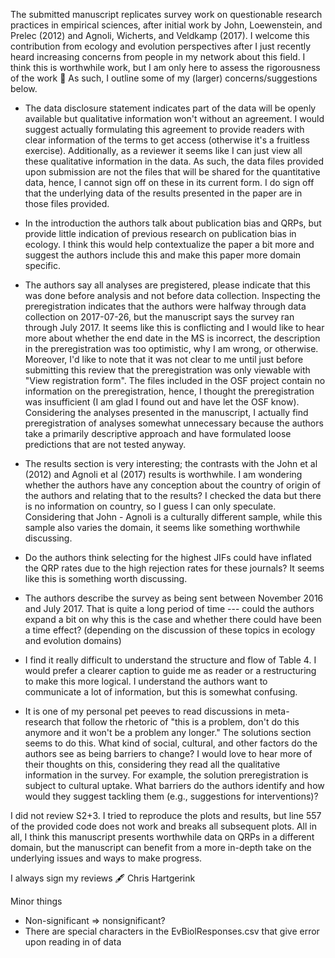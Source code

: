 The submitted manuscript replicates survey work on questionable research practices in empirical sciences, after initial work by John, Loewenstein, and Prelec (2012) and Agnoli, Wicherts, and Veldkamp (2017). I welcome this contribution from ecology and evolution perspectives after I just recently heard increasing concerns from people in my network about this field. I think this is worthwhile work, but I am only here to assess the rigorousness of the work 💁 As such, I outline some of my (larger) concerns/suggestions below.

* The data disclosure statement indicates part of the data will be openly available but qualitative information won't without an agreement. I would suggest actually formulating this agreement to provide readers with clear information of the terms to get access (otherwise it's a fruitless exercise). Additionally, as a reviewer it seems like I can just view all these qualitative information in the data. As such, the data files provided upon submission are not the files that will be shared for the quantitative data, hence, I cannot sign off on these in its current form. I do sign off that the underlying data of the results presented in the paper are in those files provided.  

* In the introduction the authors talk about publication bias and QRPs, but provide little indication of previous research on publication bias in ecology. I think this would help contextualize the paper a bit more and suggest the authors include this and make this paper more domain specific.

* The authors say all analyses are pregistered, please indicate that this was done before analysis and not before data collection. Inspecting the preregistration indicates that the authors were halfway through data collection on 2017-07-26, but the manuscript says the survey ran through July 2017. It seems like this is conflicting and I would like to hear more about whether the end date in the MS is incorrect, the description in the preregistration was too optimistic, why I am wrong, or otherwise. Moreover, I'd like to note that it was not clear to me until just before submitting this review that the preregistration was only viewable with "View registration form". The files included in the OSF project contain no information on the preregistration, hence, I thought the preregistration was insufficient (I am glad I found out and have let the OSF know). Considering the analyses presented in the manuscript, I actually find preregistration of analyses somewhat unnecessary because the authors take a primarily descriptive approach and have formulated loose predictions that are not tested anyway.

* The results section is very interesting; the contrasts with the John et al (2012) and Agnoli et al (2017) results is worthwhile. I am wondering whether the authors have any conception about the country of origin of the authors and relating that to the results? I checked the data but there is no information on country, so I guess I can only speculate. Considering that John - Agnoli is a culturally different sample, while this sample also varies the domain, it seems like something worthwhile discussing.

* Do the authors think selecting for the highest JIFs could have inflated the QRP rates due to the high rejection rates for these journals? It seems like this is something worth discussing.

* The authors describe the survey as being sent between November 2016 and July 2017. That is quite a long period of time --- could the authors expand a bit on why this is the case and whether there could have been a time effect? (depending on the discussion of these topics in ecology and evolution domains)

* I find it really difficult to understand the structure and flow of Table 4. I would prefer a clearer caption to guide me as reader or a restructuring to make this more logical. I understand the authors want to communicate a lot of information, but this is somewhat confusing.

* It is one of my personal pet peeves to read discussions in meta-research that follow the rhetoric of "this is a problem, don't do this anymore and it won't be a problem any longer." The solutions section seems to do this. What kind of social, cultural, and other factors do the authors see as being barriers to change? I would love to hear more of their thoughts on this, considering they read all the qualitative information in the survey. For example, the solution preregistration is subject to cultural uptake. What barriers do the authors identify and how would they suggest tackling them (e.g., suggestions for interventions)?

I did not review S2+3. I tried to reproduce the plots and results, but line 557 of the provided code does not work and breaks all subsequent plots. All in all, I think this manuscript presents worthwhile data on QRPs in a different domain, but the manuscript can benefit from a more in-depth take on the underlying issues and ways to make progress.

I always sign my reviews 🖋
Chris Hartgerink

Minor things
* Non-significant => nonsignificant?
* There are special characters in the EvBiolResponses.csv that give error upon reading in of data
